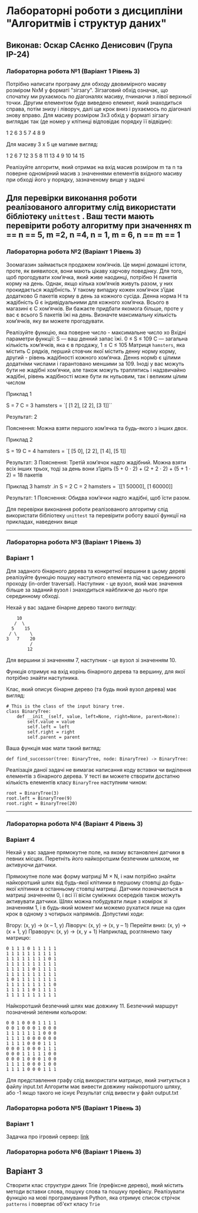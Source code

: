 # Лабораторні роботи з дисципліни "Алгоритмів і структур даних"

## Виконав: Оскар САєнко Денисович (Група ІР-24)

### Лабораторна робота №1 (Варіант 1 Рівень 3)

​Потрібно написати програму для обходу двовимірного масиву розміром NxM у форматі "зігзагу". Зігзаговий обхід означає, що спочатку ми рухаємось по діагоналях масиву, пчинаючи з лівої верхньої точки. Другим елементом буде виведено елемент, який знаходиться справа, потім знизу і ліворуч, далі ще крок вниз і рухаємось по діагоналі знову вправо. Для масиву розміром 3x3 обхід у форматі зігзагу виглядає так (де номер у клітинці відповідає порядку її відвідин):

1 2 6
3 5 7
4 8 9

Для масиву 3 х 5 це матиме вигляд:

1 2 6 7 12
3 5 8 11 13
4 9 10 14 15

Реалізуйте алгоритм, який отримає на вхід масив розміром m та n та поверне одномірний масив з значеннями елементів вхідного масиву при обході його у порядку, зазначеному вище у задачі

## Для перевірки виконання роботи реалізованого алгоритму слід використати бібліотеку `unittest` . Ваш тести мають перевірити роботу алгоритму при значеннях m == n == 5, m =2, n =4, n = 1, m = 6, n == m == 1

### Лабораторна робота №2 (Варіант 1 Рівень 3)

Зоомагазин займається продажем хом’ячкiв. Це мирнi домашнi iстоти, проте, як
виявилося, вони мають цiкаву харчову поведiнку.
Для того, щоб прогодувати хом’ячка, який живе наодинцi, потрiбно H пакетiв корму
на день. Однак, якщо кiлька хом’ячкiв живуть разом, у них прокидається жадiбнiсть.
У такому випадку кожен хом’ячок з’їдає додатково G пакетiв корму в день за
кожного сусiда. Денна норма H та жадiбнiсть G є iндивiдуальними для кожного
хом’ячка.
Всього в магазинi є C хом’ячкiв. Ви бажаєте придбати якомога бiльше, проте у вас
є всього S пакетiв їжi на день. Визначте максимальну кiлькiсть хом’ячкiв, яку ви
можете прогодувати.

Реалізуйте функцію, яка поверне число - максимальне число хо
Вхідні параметри функції:
S — ваш денний запас їжi. 0 ≤ S ≤ 109
C — загальна кiлькiсть хом’ячкiв, яка є в продажу, 1 ≤ C ≤ 105
Матриця `hamsters`, яка містить С рядків, перший стовчик якої містить денну норму корму, другий - рiвень жадiбностi кожного хом’ячка. Деннs нормb є цілими додатніми числами і гарантовано меншими за 109. Іноді у вас можуть бути не жадібні хом’ячки, але також можуть траплятись і надзвичайно жадібні, рівень жадібності може бути як нульовим, так і великим цілим числом

Приклад 1

S = 7
C = 3
hamsters = `[ [1 2], [2 2], [3 1]]``

Результат:
2

Пояснення: Можна взяти першого хом’ячка та будь-якого з iнших двох.

Приклад 2

S = 19
C = 4
hamsters = `[ [5 0], [2 2], [1 4], [5 1]]

Результат:
3
Пояснення: Третiй хом’ячок надто жадiбний. Можна взяти всiх iнших трьох, тодi
за день вони з’їдять (5 + 0 · 2) + (2 + 2 · 2) + (5 + 1 · 2) = 18 пакетiв

Приклад 3
hamstr .in
S = 2
C = 2
hamsters = `[[1 50000], [1 60000]]

Результат:
1
Пояснення: Обидва хом’ячки надто жадiбнi, щоб їсти разом.

Для перевірки виконання роботи реалізованого алгоритму слід використати бібліотеку `unittest` та перевірити роботу вашої функції на прикладах, наведених вище

---

### Лабораторна робота №3 (Варіант 1 Рівень 3)

### Варіант 1

Для заданого бінарного дерева та конкретної вершини в цьому дереві реалізуйте функцію пошуку наступного елемента під час серединного проходу (in-order traversal). Наступник - це вузол, який має значення більше за заданий вузол і знаходиться найближче до нього при серединному обході.

Нехай у вас задане бінарне дерево такого вигляду:

```
    10
   /  \
  5    15
 / \     \
3   7    20
         /
        12

```

Для вершини зі значенням 7, наступник - це вузол зі значенням 10.

Функція отримує на вхід корінь бінарного дерева та вершину, для якої потрібно знайти наступника.

Клас, який описує бінарне дерево (та будь який вузол дерева) має вигляд:

```
# This is the class of the input binary tree.
class BinaryTree:
    def __init__(self, value, left=None, right=None, parent=None):
        self.value = value
        self.left = left
        self.right = right
        self.parent = parent
```

Ваша функція має мати такий вигляд:

```
def find_successor(tree: BinaryTree, node: BinaryTree) -> BinaryTree:
```

Реалізація даної задачі не вимагає написання коду вставки чи виділення елементів з бінарного дерева. У тесті ви можете створити достатню кількість елементів класу `BinaryTree` наступним чином:

```
root = BinaryTree(3)
root.left = BinaryTree(9)
root.right = BinaryTree(20)
```

---

### Лабораторна робота №4 (Варіант 4 Рівень 3)

### Варіант 4

Нехай у вас задане прямокутне поле, на якому встановлені датчики в певних місцях. Перетніть його найкоротшим безпечним шляхом, не активуючи датчики.

Прямокутне поле має форму матриці M × N, і нам потрібно знайти найкоротший шлях від будь-якої клітинки в першому стовпці до будь-якої клітинки в останньому стовпці матриці. Датчики позначаються в матриці значенням 0, і всі її вісім суміжних осередків також можуть активувати датчики. Шлях можна побудувати лише з комірок зі значенням 1, і в будь-який момент ми можемо рухатися лише на один крок в одному з чотирьох напрямків. Допустимі ходи:

Вгору: (x, y) -> (x – 1, y)
Ліворуч: (x, y) -> (x, y – 1)
Перейти вниз: (x, y) -> (x + 1, y)
Праворуч: (x, y) -> (x, y + 1)
Наприклад, розглянемо таку матрицю:

```
0 1 1 1 0 1 1 1 1 1
1 1 1 1 1 1 1 1 1 1
1 1 1 1 1 1 1 1 0 1
1 1 1 1 1 1 1 1 1 1
1 1 1 1 1 0 1 1 1 1
1 1 1 1 1 1 1 1 1 1
1 0 1 1 1 1 1 1 1 1
1 1 1 1 1 1 1 1 1 0
1 1 1 1 1 0 1 1 1 1
1 1 1 1 1 1 1 1 1 1
```

Найкоротший безпечний шлях має довжину 11. Безпечний маршрут позначений зеленим кольором:

```
0 0 1 0 0 0 1 1 1 1
0 0 1 0 0 0 1 0 0 0
1 1 1 1 1 1 1 0 0 0
1 1 1 1 0 0 0 0 0 0
1 1 1 1 0 0 0 1 1 1
0 0 0 1 0 0 0 1 1 1
0 0 0 1 1 1 1 1 0 0
0 0 0 1 0 0 0 1 0 0
1 1 1 1 0 0 0 1 0 0
1 1 1 1 0 0 0 1 1 1
```

Для представлення графу слід використати матрицю, який зчитується з файлу input.txt
Алгоритм має вивести довжину найкоротшого шляху, або -1 якщо такого не існує
Результат слід вивести у файл output.txt

### Лабораторна робота №5 (Варіант 1 Рівень 3)

### Варіант 1

Задачка про ігровий сервер: [link](https://drive.google.com/file/d/1TcNhEhOd-Ri2bHEkGuk1x3kn3can_WPc/view?usp=drive_link)

### Лабораторна робота №6 (Варіант 1 Рівень 3)

## Варіант 3

Створити клас структури даних Trie (префіксне дерево), який містить методи вставки слова, пошуку слова та пошуку префіксу. Реалізувати функцію на мові програмування Python, яка отримує список стрічок `patterns` і повертає об'єкт класу `Trie`
